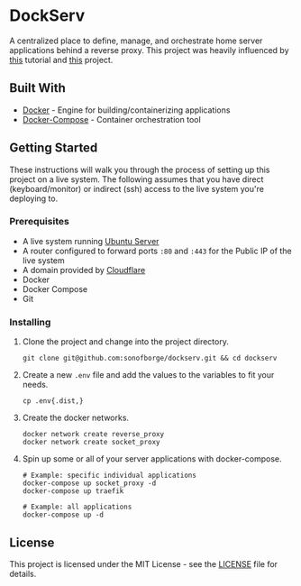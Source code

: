 # DockServ

A centralized place to define, manage, and orchestrate home server applications behind a reverse proxy.
This project was heavily
influenced by
[this](https://www.smarthomebeginner.com/traefik-2-docker-tutorial/)
tutorial and
[this](https://github.com/htpcBeginner/docker-traefik)
project.

## Built With

*   [Docker](https://docs.docker.com/get-docker/) - Engine for building/containerizing applications
*   [Docker-Compose](https://docs.docker.com/compose/install/) - Container orchestration tool

## Getting Started

These instructions will walk you through the process of setting up this project on a live system.
The following assumes that you have direct (keyboard/monitor) or indirect (ssh) access to the live system you're 
deploying to.

### Prerequisites

*   A live system running [Ubuntu Server](https://ubuntu.com/download/server)
*   A router configured to forward ports `:80` and `:443` for the Public IP of the live system
*   A domain provided by [Cloudflare](https://www.cloudflare.com)
*   Docker
*   Docker Compose
*   Git

### Installing

1.  Clone the project and change into the project directory.

    ```shell
    git clone git@github.com:sonofborge/dockserv.git && cd dockserv
    ```

2.  Create a new `.env` file and add the values to the variables to fit your needs.

    ```shell
    cp .env{.dist,}
    ```

3.  Create the docker networks.

    ```shell
    docker network create reverse_proxy
    docker network create socket_proxy
    ```

4.  Spin up some or all of your server applications with docker-compose.

    ```shell
    # Example: specific individual applications
    docker-compose up socket_proxy -d
    docker-compose up traefik
    ```

    ```shell
    # Example: all applications
    docker-compose up -d
    ```

## License

This project is licensed under the MIT License - see the [LICENSE](./LICENSE) file for details.
